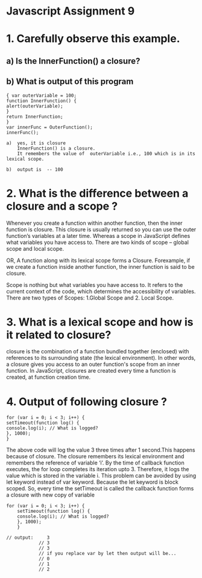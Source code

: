 # Javascript Assignment 9
# 1. Carefully observe this example.
## a) Is the InnerFunction() a closure?
## b) What is output of this program
```function OuterFunction()
{ var outerVariable = 100;
function InnerFunction() {
alert(outerVariable);
}
return InnerFunction;
}
var innerFunc = OuterFunction();
innerFunc();
```
``` 
a)  yes, it is closure
    InnerFunction() is a closure.
    It remembers the value of  outerVariable i.e., 100 which is in its lexical scope.

b)  output is  -- 100
```

# 2. What is the difference between a closure and a scope ?
Whenever you create a function within another function, then the inner function is closure. This closure is usually returned so you can use the outer function’s variables at a later time.
Whereas
a scope in JavaScript defines what variables you have access to. There are two kinds of scope – global scope and local scope.

OR,
A function along with its lexical scope forms a Closure. Forexample, if we create a function inside another function, the inner function is said to be closure. 

Scope is nothing but what variables you have access to. It refers to the current context of the code, which determines the 
accessibility of variables. There are two types of Scopes: 1.Global Scope and 2. Local Scope.


# 3. What is a lexical scope and how is it related to closure?
 closure is the combination of a function bundled together (enclosed) with references to its surrounding state (the lexical environment). In other words, a closure gives you access to an outer function's scope from an inner function. In JavaScript, closures are created every time a function is created, at function creation time.
 
 # 4. Output of following closure ?
```
for (var i = 0; i < 3; i++) {
setTimeout(function log() {
console.log(i); // What is logged?
}, 1000);
}
```
The above code will log the value 3 three times after 1 second.This happens because of closure. The closure remembers its lexical environment and remembers the reference of variable ‘i’. By the 
time of callback function executes, the for loop completes its iteration upto 3. Therefore, it logs the value which is stored in the variable i. This problem can be avoided by using let keyword instead of var keyword. Because the let keyword is block scoped. So, every time the setTimeout is called the callback function forms a closure with new copy of variable

```
for (var i = 0; i < 3; i++) {
    setTimeout(function log() {
    console.log(i); // What is logged?
    }, 1000);
    }

// output:     3
            // 3
            // 3
            // if you replace var by let then output will be...
            // 0
            // 1
            // 2
```
